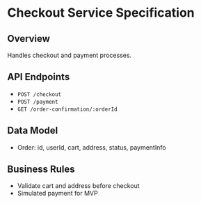 # Checkout Service Specification

## Overview
Handles checkout and payment processes.

## API Endpoints
- `POST /checkout`
- `POST /payment`
- `GET /order-confirmation/:orderId`

## Data Model
- Order: id, userId, cart, address, status, paymentInfo

## Business Rules
- Validate cart and address before checkout
- Simulated payment for MVP